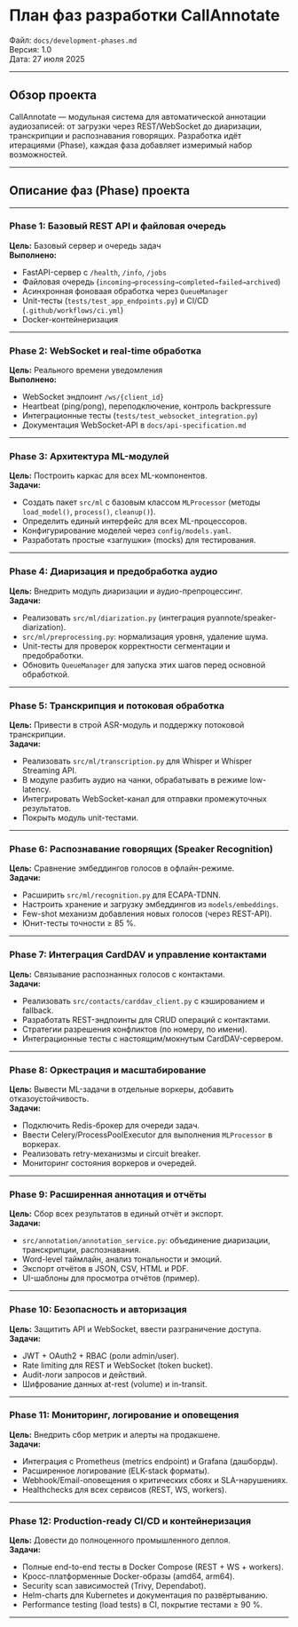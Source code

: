 # План фаз разработки CallAnnotate

Файл: `docs/development-phases.md`  
Версия: 1.0  
Дата: 27 июля 2025  

---

## Обзор проекта

CallAnnotate — модульная система для автоматической аннотации аудиозаписей: от загрузки через REST/WebSocket до диаризации, транскрипции и распознавания говорящих. Разработка идёт итерациями (Phase), каждая фаза добавляет измеримый набор возможностей.

---

## Описание фаз (Phase) проекта

---

### Phase 1: Базовый REST API и файловая очередь
**Цель:** Базовый сервер и очередь задач  
**Выполнено:**
- FastAPI-сервер с `/health`, `/info`, `/jobs`  
- Файловая очередь (`incoming→processing→completed→failed→archived`)  
- Асинхронная фоноваая обработка через `QueueManager`  
- Unit-тесты (`tests/test_app_endpoints.py`) и CI/CD (`.github/workflows/ci.yml`)  
- Docker-контейнеризация  

---

### Phase 2: WebSocket и real-time обработка
**Цель:** Реального времени уведомления  
**Выполнено:**
- WebSocket эндпоинт `/ws/{client_id}`  
- Heartbeat (ping/pong), переподключение, контроль backpressure  
- Интеграционные тесты (`tests/test_websocket_integration.py`)  
- Документация WebSocket-API в `docs/api-specification.md`  

---

### Phase 3: Архитектура ML-модулей  
**Цель:** Построить каркас для всех ML-компонентов.  
**Задачи:**
- Создать пакет `src/ml` с базовым классом `MLProcessor` (методы `load_model()`, `process()`, `cleanup()`).
- Определить единый интерфейс для всех ML-процессоров.
- Конфигурирование моделей через `config/models.yaml`.
- Разработать простые «заглушки» (mocks) для тестирования.

---

### Phase 4: Диаризация и предобработка аудио  
**Цель:** Внедрить модуль диаризации и аудио-препроцессинг.  
**Задачи:**
- Реализовать `src/ml/diarization.py` (интеграция pyannote/speaker-diarization).
- `src/ml/preprocessing.py`: нормализация уровня, удаление шума.
- Unit-тесты для проверок корректности сегментации и предобработки.
- Обновить `QueueManager` для запуска этих шагов перед основной обработкой.

---

### Phase 5: Транскрипция и потоковая обработка  
**Цель:** Привести в строй ASR-модуль и поддержку потоковой транскрипции.  
**Задачи:**
- Реализовать `src/ml/transcription.py` для Whisper и Whisper Streaming API.
- В модуле разбить аудио на чанки, обрабатывать в режиме low-latency.
- Интегрировать WebSocket-канал для отправки промежуточных результатов.
- Покрыть модуль unit-тестами.

---

### Phase 6: Распознавание говорящих (Speaker Recognition)  
**Цель:** Сравнение эмбеддингов голосов в офлайн-режиме.  
**Задачи:**
- Расширить `src/ml/recognition.py` для ECAPA-TDNN.
- Настроить хранение и загрузку эмбеддингов из `models/embeddings`.
- Few-shot механизм добавления новых голосов (через REST-API).
- Юнит-тесты точности ≥ 85 %.

---

### Phase 7: Интеграция CardDAV и управление контактами  
**Цель:** Связывание распознанных голосов с контактами.  
**Задачи:**
- Реализовать `src/contacts/carddav_client.py` с кэшированием и fallback.
- Разработать REST-эндпоинты для CRUD операций с контактами.
- Стратегии разрешения конфликтов (по номеру, по имени).
- Интеграционные тесты с настоящим/мокнутым CardDAV-сервером.

---

### Phase 8: Оркестрация и масштабирование  
**Цель:** Вывести ML-задачи в отдельные воркеры, добавить отказоустойчивость.  
**Задачи:**
- Подключить Redis-брокер для очереди задач.
- Ввести Celery/ProcessPoolExecutor для выполнения `MLProcessor` в воркерах.
- Реализовать retry-механизмы и circuit breaker.
- Мониторинг состояния воркеров и очередей.

---

### Phase 9: Расширенная аннотация и отчёты  
**Цель:** Сбор всех результатов в единый отчёт и экспорт.  
**Задачи:**
- `src/annotation/annotation_service.py`: объединение диаризации, транскрипции, распознавания.
- Word-level таймлайн, анализ тональности и эмоций.
- Экспорт отчётов в JSON, CSV, HTML и PDF.
- UI-шаблоны для просмотра отчётов (пример).

---

### Phase 10: Безопасность и авторизация  
**Цель:** Защитить API и WebSocket, ввести разграничение доступа.  
**Задачи:**
- JWT + OAuth2 + RBAC (роли admin/user).
- Rate limiting для REST и WebSocket (token bucket).
- Audit-логи запросов и действий.
- Шифрование данных at-rest (volume) и in-transit.

---

### Phase 11: Мониторинг, логирование и оповещения  
**Цель:** Внедрить сбор метрик и алерты на продакшене.  
**Задачи:**
- Интеграция с Prometheus (metrics endpoint) и Grafana (дашборды).
- Расширенное логирование (ELK-stack форматы).
- Webhook/Email-оповещения о критических сбоях и SLA-нарушениях.
- Healthchecks для всех сервисов (REST, WS, workers).

---

### Phase 12: Production-ready CI/CD и контейнеризация  
**Цель:** Довести до полноценного промышленного деплоя.  
**Задачи:**
- Полные end-to-end тесты в Docker Compose (REST + WS + workers).
- Кросс-платформенные Docker-образы (amd64, arm64).
- Security scan зависимостей (Trivy, Dependabot).
- Helm-charts для Kubernetes и документация по развёртыванию.
- Performance testing (load tests) в CI, покрытие тестами ≥ 90 %.

---
